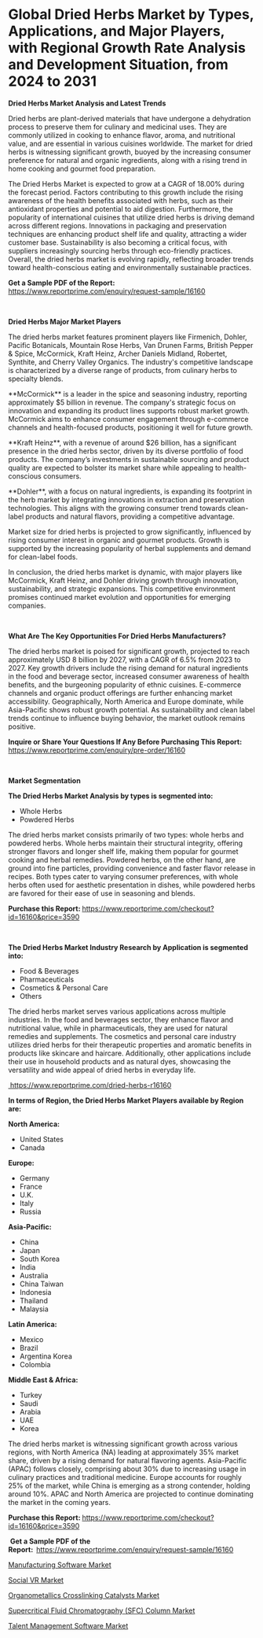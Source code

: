 <p><h1>Global Dried Herbs Market by Types, Applications, and Major Players, with Regional Growth Rate Analysis and Development Situation, from 2024 to 2031</h1></p><p><strong>Dried Herbs Market Analysis and Latest Trends</strong></p>
<p><p>Dried herbs are plant-derived materials that have undergone a dehydration process to preserve them for culinary and medicinal uses. They are commonly utilized in cooking to enhance flavor, aroma, and nutritional value, and are essential in various cuisines worldwide. The market for dried herbs is witnessing significant growth, buoyed by the increasing consumer preference for natural and organic ingredients, along with a rising trend in home cooking and gourmet food preparation.</p><p>The Dried Herbs Market is expected to grow at a CAGR of 18.00% during the forecast period. Factors contributing to this growth include the rising awareness of the health benefits associated with herbs, such as their antioxidant properties and potential to aid digestion. Furthermore, the popularity of international cuisines that utilize dried herbs is driving demand across different regions. Innovations in packaging and preservation techniques are enhancing product shelf life and quality, attracting a wider customer base. Sustainability is also becoming a critical focus, with suppliers increasingly sourcing herbs through eco-friendly practices. Overall, the dried herbs market is evolving rapidly, reflecting broader trends toward health-conscious eating and environmentally sustainable practices.</p></p>
<p><strong>Get a Sample PDF of the Report:&nbsp;</strong> <a href="https://www.reportprime.com/enquiry/request-sample/16160?utm_campaign=103&utm_medium=2&utm_source=Github&utm_content=ia&utm_term=02122024&utm_id=dried-herbs">https://www.reportprime.com/enquiry/request-sample/16160</a></p>
<p>&nbsp;</p>
<p><strong>Dried Herbs Major Market Players</strong></p>
<p><p>The dried herbs market features prominent players like Firmenich, Dohler, Pacific Botanicals, Mountain Rose Herbs, Van Drunen Farms, British Pepper & Spice, McCormick, Kraft Heinz, Archer Daniels Midland, Robertet, Synthite, and Cherry Valley Organics. The industry's competitive landscape is characterized by a diverse range of products, from culinary herbs to specialty blends.</p><p>**McCormick** is a leader in the spice and seasoning industry, reporting approximately $5 billion in revenue. The company's strategic focus on innovation and expanding its product lines supports robust market growth. McCormick aims to enhance consumer engagement through e-commerce channels and health-focused products, positioning it well for future growth.</p><p>**Kraft Heinz**, with a revenue of around $26 billion, has a significant presence in the dried herbs sector, driven by its diverse portfolio of food products. The company’s investments in sustainable sourcing and product quality are expected to bolster its market share while appealing to health-conscious consumers.</p><p>**Dohler**, with a focus on natural ingredients, is expanding its footprint in the herb market by integrating innovations in extraction and preservation technologies. This aligns with the growing consumer trend towards clean-label products and natural flavors, providing a competitive advantage.</p><p>Market size for dried herbs is projected to grow significantly, influenced by rising consumer interest in organic and gourmet products. Growth is supported by the increasing popularity of herbal supplements and demand for clean-label foods.</p><p>In conclusion, the dried herbs market is dynamic, with major players like McCormick, Kraft Heinz, and Dohler driving growth through innovation, sustainability, and strategic expansions. This competitive environment promises continued market evolution and opportunities for emerging companies.</p></p>
<p>&nbsp;</p>
<p><strong>What Are The Key Opportunities For Dried Herbs Manufacturers?</strong></p>
<p><p>The dried herbs market is poised for significant growth, projected to reach approximately USD 8 billion by 2027, with a CAGR of 6.5% from 2023 to 2027. Key growth drivers include the rising demand for natural ingredients in the food and beverage sector, increased consumer awareness of health benefits, and the burgeoning popularity of ethnic cuisines. E-commerce channels and organic product offerings are further enhancing market accessibility. Geographically, North America and Europe dominate, while Asia-Pacific shows robust growth potential. As sustainability and clean label trends continue to influence buying behavior, the market outlook remains positive.</p></p>
<p><strong>Inquire or Share Your Questions If Any Before Purchasing This Report:</strong> <a href="https://www.reportprime.com/enquiry/pre-order/16160?utm_campaign=103&utm_medium=2&utm_source=Github&utm_content=ia&utm_term=02122024&utm_id=dried-herbs">https://www.reportprime.com/enquiry/pre-order/16160</a></p>
<p>&nbsp;</p>
<p><strong>Market Segmentation</strong></p>
<p><strong>The Dried Herbs Market Analysis by types is segmented into:</strong></p>
<p><ul><li>Whole Herbs</li><li>Powdered Herbs</li></ul></p>
<p><p>The dried herbs market consists primarily of two types: whole herbs and powdered herbs. Whole herbs maintain their structural integrity, offering stronger flavors and longer shelf life, making them popular for gourmet cooking and herbal remedies. Powdered herbs, on the other hand, are ground into fine particles, providing convenience and faster flavor release in recipes. Both types cater to varying consumer preferences, with whole herbs often used for aesthetic presentation in dishes, while powdered herbs are favored for their ease of use in seasoning and blends.</p></p>
<p><strong>Purchase this Report:&nbsp;</strong><a href="https://www.reportprime.com/checkout?id=16160&price=3590&utm_campaign=103&utm_medium=2&utm_source=Github&utm_content=ia&utm_term=02122024&utm_id=dried-herbs">https://www.reportprime.com/checkout?id=16160&price=3590</a></p>
<p>&nbsp;</p>
<p><strong>The Dried Herbs Market Industry Research by Application is segmented into:</strong></p>
<p><ul><li>Food & Beverages</li><li>Pharmaceuticals</li><li>Cosmetics & Personal Care</li><li>Others</li></ul></p>
<p><p>The dried herbs market serves various applications across multiple industries. In the food and beverages sector, they enhance flavor and nutritional value, while in pharmaceuticals, they are used for natural remedies and supplements. The cosmetics and personal care industry utilizes dried herbs for their therapeutic properties and aromatic benefits in products like skincare and haircare. Additionally, other applications include their use in household products and as natural dyes, showcasing the versatility and wide appeal of dried herbs in everyday life.</p></p>
<p><a href="https://www.reportprime.com/dried-herbs-r16160?utm_campaign=103&utm_medium=2&utm_source=Github&utm_content=ia&utm_term=02122024&utm_id=dried-herbs">&nbsp;https://www.reportprime.com/dried-herbs-r16160</a></p>
<p><strong>In terms of Region, the Dried Herbs Market Players available by Region are:</strong></p>
<p>
    <p> <strong> North America: </strong>
        <ul>
            <li>United States</li>
            <li>Canada</li>
        </ul>
        </p> 
    <p> <strong> Europe: </strong>
        <ul>
            <li>Germany</li>
            <li>France</li>
            <li>U.K.</li>
            <li>Italy</li>
            <li>Russia</li>
        </ul>
        </p> 
    <p> <strong> Asia-Pacific: </strong>
        <ul>
            <li>China</li>
            <li>Japan</li>
            <li>South Korea</li>
            <li>India</li>
            <li>Australia</li>
            <li>China Taiwan</li>
            <li>Indonesia</li>
            <li>Thailand</li>
            <li>Malaysia</li>
        </ul>
        </p> 
    <p> <strong> Latin America: </strong>
        <ul>
            <li>Mexico</li>
            <li>Brazil</li>
            <li>Argentina Korea</li>
            <li>Colombia</li>
        </ul>
        </p> 
    <p> <strong> Middle East & Africa: </strong>
        <ul>
            <li>Turkey</li>
            <li>Saudi</li>
            <li>Arabia</li>
            <li>UAE</li>
            <li>Korea</li>
        </ul>
    </p>
    </p>
<p><p>The dried herbs market is witnessing significant growth across various regions, with North America (NA) leading at approximately 35% market share, driven by a rising demand for natural flavoring agents. Asia-Pacific (APAC) follows closely, comprising about 30% due to increasing usage in culinary practices and traditional medicine. Europe accounts for roughly 25% of the market, while China is emerging as a strong contender, holding around 10%. APAC and North America are projected to continue dominating the market in the coming years.</p></p>
<p><strong>Purchase this Report: </strong><a href="https://www.reportprime.com/checkout?id=16160&price=3590&utm_campaign=103&utm_medium=2&utm_source=Github&utm_content=ia&utm_term=02122024&utm_id=dried-herbs">https://www.reportprime.com/checkout?id=16160&price=3590</a></p>
<p>&nbsp;<strong>Get a Sample PDF of the Report:&nbsp;&nbsp;</strong><a href="https://www.reportprime.com/enquiry/request-sample/16160?utm_campaign=103&utm_medium=2&utm_source=Github&utm_content=ia&utm_term=02122024&utm_id=dried-herbs">https://www.reportprime.com/enquiry/request-sample/16160</a></p>
<p><strong></strong></p>
<p><p><a href="https://www.linkedin.com/pulse/manufacturing-software-market-analysis-2024-2031-competitive-dv0fc?utm_campaign=103&utm_medium=2&utm_source=Github&utm_content=ia&utm_term=02122024&utm_id=dried-herbs">Manufacturing Software Market</a></p><p><a href="https://www.linkedin.com/pulse/social-vr-value-chain-analysis-from-raw-materials-end-user-capqe?utm_campaign=103&utm_medium=2&utm_source=Github&utm_content=ia&utm_term=02122024&utm_id=dried-herbs">Social VR Market</a></p><p><a href="https://issuu.com/reportprime-2/docs/organometallics-crosslinking-catalysts-market-size?utm_campaign=103&utm_medium=2&utm_source=Github&utm_content=ia&utm_term=02122024&utm_id=dried-herbs">Organometallics Crosslinking Catalysts Market</a></p><p><a href="https://issuu.com/reportprime-2/docs/supercritical-fluid-chromatography-sfc-column-mark?utm_campaign=103&utm_medium=2&utm_source=Github&utm_content=ia&utm_term=02122024&utm_id=dried-herbs">Supercritical Fluid Chromatography (SFC) Column Market</a></p><p><a href="https://www.linkedin.com/pulse/talent-management-software-market-research-report-pertinent-4ktae?utm_campaign=103&utm_medium=2&utm_source=Github&utm_content=ia&utm_term=02122024&utm_id=dried-herbs">Talent Management Software Market</a></p></p>